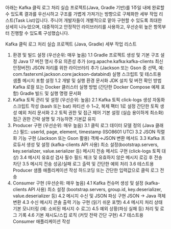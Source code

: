 아래는 Kafka 클릭 로그 처리 실습 프로젝트(Java, Gradle 기반)를 1주일 내에 완료할 수 있도록 결과를 우선시하고 구조를 가볍게 가져가는 방향으로 구체화한 세부 작업 리스트(Task List)입니다. 주니어 개발자들이 개별적으로 맡아 구현할 수 있도록 최대한 상세히 나누었으며, 대중적이고 안정적인 라이브러리를 사용하고, 우선순위 높은 항목부터 진행할 수 있도록 구성했습니다.


Kafka 클릭 로그 처리 실습 프로젝트 (Java, Gradle) 세부 작업 리스트
1. 환경 및 빌드 설정 (우선순위: 매우 높음)
   1.1 Gradle 프로젝트 생성 및 기본 구조 설정
   Java 17 버전 명시
   주요 의존성 추가 (org.apache.kafka:kafka-clients 최신 안정버전)
   JSON 처리를 위한 라이브러리 추가 (Jackson 또는 Gson 중 선택, 예: com.fasterxml.jackson.core:jackson-databind)
   실행 스크립트 및 테스트용 샘플 메시지 포함 설정
   1.2 개발 및 실행 환경 문서화
   JDK 설치 및 버전 확인 방법
   Kafka 로컬 또는 Docker 클러스터 실행 방법 (간단한 Docker Compose 예제 포함)
   Gradle 빌드 및 실행 명령 문서화
2. Kafka 토픽 관리 및 설정 (우선순위: 높음)
   2.1 Kafka 토픽 click-logs 생성 자동화 스크립트 작성 (bash 또는 bat)
   파티션 수 1~2, 복제 팩터 1로 설정
   간단한 토픽 생성 예외 처리 문서화
   2.2 토픽 권한 및 접근 제어 기본 설정 (실습 용이하게 최소화)
   접근 권한 간략 설명 및 가능하면 기본값 유지
3. Producer 구현 (우선순위: 매우 높음)
   3.1 클릭 로그 데이터 모델 정의 (Java 클래스)
   필드: userId, page, element, timestamp (ISO8601 UTC)
   3.2 JSON 직렬화 기능 구현 (Jackson 또는 Gson 활용)
   객체→JSON 변환 메서드
   3.3 Kafka 프로듀서 생성 및 설정 (kafka-clients API 사용)
   최소 설정(bootstrap.servers, key.serializer, value.serializer 등)
   메시지 전송 메서드 구현 (click-logs 토픽 대상)
   3.4 메시지 유효성 검사
   필수 필드 체크 및 유효하지 않은 메시지 로깅 후 전송 차단
   3.5 메시지 전송 성공/실패 로그 출력 및 간단한 예외 처리
   3.6 테스트용 Producer 샘플 애플리케이션 작성
   하드코딩 또는 간단한 입력값으로 클릭 로그 전송
4. Consumer 구현 (우선순위: 매우 높음)
   4.1 Kafka 컨슈머 생성 및 설정 (kafka-clients API 사용)
   최소 설정 (bootstrap.servers, group.id, key.deserializer, value.deserializer 등)
   4.2 메시지 수신 및 JSON 파싱 구현
   JSON → Java 객체 변환
   4.3 수신 메시지 콘솔 출력 기능 구현 (읽기 쉬운 포맷)
   4.4 메시지 처리 상태 기본 모니터링 (예: 소비된 메시지 수 로그)
   4.5 예외 상황(파싱 실패 등) 처리 및 로그 기록
   4.6 기본 재시도/스킵 로직 (커밋 전략 간단 구현)
   4.7 테스트용 Consumer 애플리케이션 작성